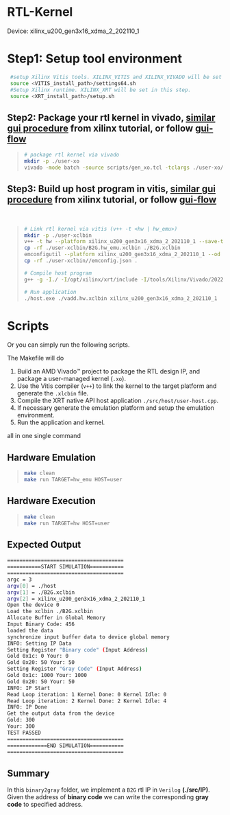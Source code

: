 # RTL-Kernel
Device: xilinx_u200_gen3x16_xdma_2_202110_1

# Step1: Setup tool environment
```bash
 #setup Xilinx Vitis tools. XILINX_VITIS and XILINX_VIVADO will be set in this step.
 source <VITIS_install_path>/settings64.sh
 #Setup Xilinx runtime. XILINX_XRT will be set in this step.
 source <XRT_install_path>/setup.sh
```
## Step2: Package your rtl kernel in vivado, [similar gui procedure](https://github.com/Xilinx/Vitis-Tutorials/blob/2023.2/Hardware_Acceleration/Feature_Tutorials/01-rtl_kernel_workflow/package_ip.md) from xilinx tutorial, or follow [gui-flow](./doc/gui-flow.pdf)
> ```bash
> # package rtl kernel via vivado
> mkdir -p ./user-xo
> vivado -mode batch -source scripts/gen_xo.tcl -tclargs ./user-xo/vadd.xo B2G hw xilinx_u200_gen3x16_xdma_2_202110_1
> ```

## Step3: Build up host program in vitis, [similar gui procedure](https://github.com/Xilinx/Vitis-Tutorials/blob/2023.2/Hardware_Acceleration/Feature_Tutorials/01-rtl_kernel_workflow/using_the_rtl_kernel.md) from xilinx tutorial, or follow [gui-flow](./doc/gui-flow.pdf)

<br>

> ```bash
> # Link rtl kernel via vitis (v++ -t <hw | hw_emu>)
> mkdir -p ./user-xclbin
> v++ -t hw --platform xilinx_u200_gen3x16_xdma_2_202110_1 --save-temps --profile.data all:all:all --config connectivity.cfg  -l -o ./user-xclbin/vadd.hw.xclbin ./user-xo/vadd.hw.xo
> cp -rf ./user-xclbin/B2G.hw_emu.xclbin ./B2G.xclbin
> emconfigutil --platform xilinx_u200_gen3x16_xdma_2_202110_1 --od ./user-xclbin/
> cp -rf ./user-xclbin//emconfig.json .
> 
> # Compile host program
> g++ -g -I./ -I/opt/xilinx/xrt/include -I/tools/Xilinx/Vivado/2022.1/include -Wall -O0 -g -std=c++17 -fmessage-length=0 ./src/host/user-host.cpp -o host.exe -L/opt/xilinx/xrt/lib -lxrt_coreutil -pthread -lrt -lstdc++
> 
> # Run application
> ./host.exe ./vadd.hw.xclbin xilinx_u200_gen3x16_xdma_2_202110_1
> ```


# Scripts
Or you can simply run the following scripts. 
<br> 

The Makefile will do <br> 
<!-- 1. Package IP from vivado to generate rtl kernel for vitis.
2. Compile host program, generate `.xclbin` for FPGA.
3. Run application -->


1. Build an AMD Vivado™ project to package the RTL design IP, and package a user-managed kernel (`.xo`).
2. Use the Vitis compiler (`v++`) to link the kernel to the target platform and generate the `.xlcbin` file.
3. Compile the XRT native API host application `./src/host/user-host.cpp`.
4. If necessary generate the emulation platform and setup the emulation environment.
5. Run the application and kernel.


all in one single command <br>
## Hardware Emulation
> ```bash
> make clean
> make run TARGET=hw_emu HOST=user
> ```

## Hardware Execution
> ```bash
> make clean
> make run TARGET=hw HOST=user
> ```

## Expected Output
```sh
======================================
===========START SIMULATION===========
======================================
argc = 3
argv[0] = ./host
argv[1] = ./B2G.xclbin
argv[2] = xilinx_u200_gen3x16_xdma_2_202110_1
Open the device 0
Load the xclbin ./B2G.xclbin
Allocate Buffer in Global Memory
Input Binary Code: 456
loaded the data
synchronize input buffer data to device global memory
INFO: Setting IP Data
Setting Register "Binary code" (Input Address)
Gold 0x1c: 0 Your: 0
Gold 0x20: 50 Your: 50
Setting Register "Gray Code" (Input Address)
Gold 0x1c: 1000 Your: 1000
Gold 0x20: 50 Your: 50
INFO: IP Start
Read Loop iteration: 1 Kernel Done: 0 Kernel Idle: 0
Read Loop iteration: 2 Kernel Done: 2 Kernel Idle: 4
INFO: IP Done
Get the output data from the device
Gold: 300
Your: 300
TEST PASSED
======================================
=============END SIMULATION===========
======================================
```

## Summary 
In this `binary2gray` folder, we implement a `B2G` rtl IP in `Verilog` **(./src/IP)**. Given the address of **binary code** we can write the corresponding **gray code** to specified address.

